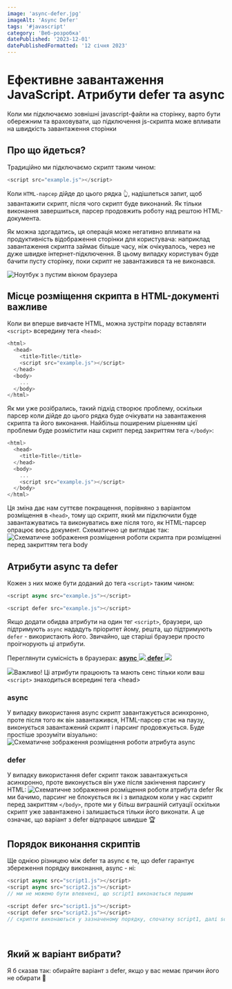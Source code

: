 ```yaml
---
image: 'async-defer.jpg'
imageAlt: 'Async Defer'
tags: '#javascript'
category: 'Веб-розробка'
datePublished: '2023-12-01'
datePublishedFormatted: '12 січня 2023'
---
```


# Ефективне завантаження JavaScript. Атрибути defer та async

Коли ми підключаємо зовнішні javascript-файли на сторінку, варто бути обережним та враховувати, що підключення js-скрипта може впливати на
швидкість завантаження сторінки

## Про що йдеться?
Традиційно ми підключаємо скрипт таким чином:

```js
<script src="example.js"></script>
```

Коли `HTML-парсер` дійде до цього рядка 👆, надішлеться запит, щоб завантажити скрипт, після чого скрипт буде виконаний.
Як тільки виконання завершиться, парсер продовжить роботу над рештою HTML-документа.

Як можна здогадатись, ця операція може негативно впливати на продуктивність відображення сторінки для користувача: наприклад завантаження скрипта займає більше часу,
ніж очікувалось, через не дуже швидке інтернет-підключення. В цьому випадку користувач буде бачити пусту сторінку, поки скрипт не завантажився та не виконався.

![Ноутбук з пустим вікном браузера](/images/articles/empty-browser-window.jpg)

## Місце розміщення скрипта в HTML-документі важливе

Коли ви вперше вивчаєте HTML, можна зустріти пораду вставляти `<script>` всередину тега `<head>`:
```js
<html>
  <head>
    <title>Title</title>
    <script src="example.js"></script>
  </head>
  <body>
    ...
  </body>
</html>
```

Як ми уже розібрались, такий підхід створює проблему, оскільки парсер коли дійде до цього рядка буде очікувати на завантаження скрипта та його виконання.
Найбільш поширеним рішенням цієї проблеми буде розмістити наш скрипт перед закриттям тега `</body>`:
```js
<html>
  <head>
    <title>Title</title>
  </head>
  <body>
    ...
    <script src="example.js"></script>
  </body>
</html>
```
Ця зміна дає нам суттєве покращення, порівняно з варіантом розміщення в `<head>`, тому що скрипт, який ми підключили буде завантажуватись та виконуватись вже після того,
як HTML-парсер опрацює весь документ. Схематично це виглядає так:
![Схематичне зображення розміщення роботи скрипта при розміщенні перед закриттям тега body](/images/articles/before-body-closing-tag.jpg)


## Атрибути async та defer

Кожен з них може бути доданий до тега `<script>` таким чином:
```js
<script async src="example.js"></script>

<script defer src="example.js"></script>
```

Якщо додати обидва атрибути на один тег `<script>`, браузери, що підтримують `async` нададуть пріоритет йому, решта, що підтримують `defer` - використають його. Звичайно, ще старіші  браузери
просто проігнорують ці атрибути.

Переглянути сумісність в браузерах: 
<a rel="nofollow" target="_blank" class="inline-flex mr-2" href="https://caniuse.com/script-async">
    <strong>async</strong>
    <img class="w-6 h-6" src="/images/icons/external-link.svg"/>
</a>
<a rel="nofollow" target="_blank" class="inline-flex" href="https://caniuse.com/script-defer">
    <strong>defer</strong>
    <img class="w-6 h-6" style="color: red" src="/images/icons/external-link.svg"/>
</a>

<span class="inline-flex mb-6 font-medium">
<img class="w-6 h-6 mr-2" src="/images/icons/info.svg"/>Важливо! Ці атрибути працюють та мають сенс тільки коли ваш <code>&lt;script&gt;</code> знаходиться всередині тега &lt;head&gt;
</span>


### async

У випадку використання async скрипт завантажується асинхронно, проте після того як він завантажився, HTML-парсер стає на паузу, виконується завантажений
скрипт і парсинг продовжується. Буде простіше зрозуміти візуально:
![Схематичне зображення розміщення роботи атрибута async](/images/articles/async.jpg)

### defer

У випадку використання defer скрипт також завантажується асинхронно, проте виконується він уже після закінчення парсингу HTML:
![Схематичне зображення розміщення роботи атрибута defer](/images/articles/defer.jpg)
Як ми бачимо, парсинг не блокується як і з випадком коли у нас скрипт перед закриттям `</body>`, проте ми у більш виграшній ситуації оскільки скрипт
уже завантажено і залишається тільки його виконати. А це означає, що варіант з defer відпрацює швидше 🏆

## Порядок виконання скриптів
Ще однією різницею між defer та async є те, що defer гарантує збереження порядку виконання, async - ні:
```js
<script async src="script1.js"></script>
<script async src="script2.js"></script>
// ми не можемо бути впевнені, що script1 виконається першим

<script defer src="script1.js"></script>
<script defer src="script2.js"></script>
// скрипти виконаються у зазначеному порядку, спочатку script1, далі script2
```

<br>  

## Який ж варіант вибрати?
Я б сказав так: обирайте варіант з defer, якщо у вас немає причин його не обирати 🙂 





